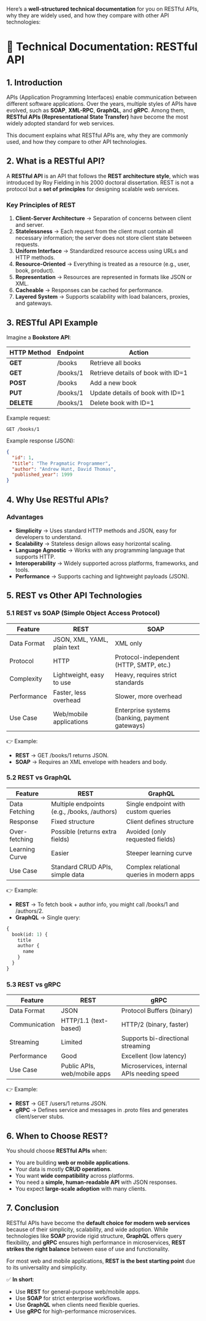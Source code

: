 Here’s a **well-structured technical documentation** for you on RESTful APIs, why they are widely used, and how they compare with other API technologies:

# 📘 Technical Documentation: RESTful API

## 1\. Introduction

APIs (Application Programming Interfaces) enable communication between different software applications. Over the years, multiple styles of APIs have evolved, such as **SOAP**, **XML-RPC**, **GraphQL**, and **gRPC**. Among them, **RESTful APIs (Representational State Transfer)** have become the most widely adopted standard for web services.

This document explains what RESTful APIs are, why they are commonly used, and how they compare to other API technologies.

## 2\. What is a RESTful API?

A **RESTful API** is an API that follows the **REST architecture style**, which was introduced by Roy Fielding in his 2000 doctoral dissertation. REST is not a protocol but a **set of principles** for designing scalable web services.

### Key Principles of REST

1. **Client-Server Architecture** → Separation of concerns between client and server.
2. **Statelessness** → Each request from the client must contain all necessary information; the server does not store client state between requests.
3. **Uniform Interface** → Standardized resource access using URLs and HTTP methods.
4. **Resource-Oriented** → Everything is treated as a resource (e.g., user, book, product).
5. **Representation** → Resources are represented in formats like JSON or XML.
6. **Cacheable** → Responses can be cached for performance.
7. **Layered System** → Supports scalability with load balancers, proxies, and gateways.

## 3\. RESTful API Example

Imagine a **Bookstore API**:

| **HTTP Method** | **Endpoint** | **Action** |
| --- | --- | --- |
| **GET** | /books | Retrieve all books |
| **GET** | /books/1 | Retrieve details of book with ID=1 |
| **POST** | /books | Add a new book |
| **PUT** | /books/1 | Update details of book with ID=1 |
| **DELETE** | /books/1 | Delete book with ID=1 |

Example request:
```http
GET /books/1
```
Example response (JSON):
```json
{
  "id": 1,
  "title": "The Pragmatic Programmer",
  "author": "Andrew Hunt, David Thomas",
  "published_year": 1999
}
```

## 4\. Why Use RESTful APIs?

### Advantages

- **Simplicity** → Uses standard HTTP methods and JSON, easy for developers to understand.
- **Scalability** → Stateless design allows easy horizontal scaling.
- **Language Agnostic** → Works with any programming language that supports HTTP.
- **Interoperability** → Widely supported across platforms, frameworks, and tools.
- **Performance** → Supports caching and lightweight payloads (JSON).

## 5\. REST vs Other API Technologies

### 5.1 REST vs SOAP (Simple Object Access Protocol)

| **Feature** | **REST** | **SOAP** |
| --- | --- | --- |
| Data Format | JSON, XML, YAML, plain text | XML only |
| Protocol | HTTP | Protocol-independent (HTTP, SMTP, etc.) |
| Complexity | Lightweight, easy to use | Heavy, requires strict standards |
| Performance | Faster, less overhead | Slower, more overhead |
| Use Case | Web/mobile applications | Enterprise systems (banking, payment gateways) |

👉 Example:

- **REST** → GET /books/1 returns JSON.
- **SOAP** → Requires an XML envelope with headers and body.

### 5.2 REST vs GraphQL

| **Feature** | **REST** | **GraphQL** |
| --- | --- | --- |
| Data Fetching | Multiple endpoints (e.g., /books, /authors) | Single endpoint with custom queries |
| Response | Fixed structure | Client defines structure |
| Over-fetching | Possible (returns extra fields) | Avoided (only requested fields) |
| Learning Curve | Easier | Steeper learning curve |
| Use Case | Standard CRUD APIs, simple data | Complex relational queries in modern apps |

👉 Example:

- **REST** → To fetch book + author info, you might call /books/1 and /authors/2.
- **GraphQL** → Single query:

```graphql
{
  book(id: 1) {
    title
    author {
      name
    }
  }
}
```

### 5.3 REST vs gRPC

| **Feature** | **REST** | **gRPC** |
| --- | --- | --- |
| Data Format | JSON | Protocol Buffers (binary) |
| Communication | HTTP/1.1 (text-based) | HTTP/2 (binary, faster) |
| Streaming | Limited | Supports bi-directional streaming |
| Performance | Good | Excellent (low latency) |
| Use Case | Public APIs, web/mobile apps | Microservices, internal APIs needing speed |

👉 Example:

- **REST** → GET /users/1 returns JSON.
- **gRPC** → Defines service and messages in .proto files and generates client/server stubs.

## 6\. When to Choose REST?

You should choose **RESTful APIs** when:

- You are building **web or mobile applications**.
- Your data is mostly **CRUD operations**.
- You want **wide compatibility** across platforms.
- You need a **simple, human-readable API** with JSON responses.
- You expect **large-scale adoption** with many clients.

## 7\. Conclusion

RESTful APIs have become the **default choice for modern web services** because of their simplicity, scalability, and wide adoption. While technologies like **SOAP** provide rigid structure, **GraphQL** offers query flexibility, and **gRPC** ensures high performance in microservices, **REST strikes the right balance** between ease of use and functionality.

For most web and mobile applications, **REST is the best starting point** due to its universality and simplicity.

✅ **In short**:

- Use **REST** for general-purpose web/mobile apps.
- Use **SOAP** for strict enterprise workflows.
- Use **GraphQL** when clients need flexible queries.
- Use **gRPC** for high-performance microservices.